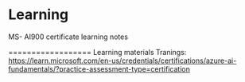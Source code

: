 # Learning

MS- AI900 certificate learning notes

==================
Learning materials
Tranings: https://learn.microsoft.com/en-us/credentials/certifications/azure-ai-fundamentals/?practice-assessment-type=certification
